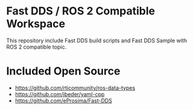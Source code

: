# Fast DDS / ROS 2 Compatible Workspace

This repository include Fast DDS build scripts and Fast DDS Sample with ROS 2 compatible topic.

# Included Open Source

- https://github.com/rticommunity/ros-data-types
- https://github.com/jbeder/yaml-cpp
- https://github.com/eProsima/Fast-DDS

